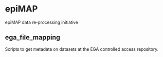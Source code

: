 # epiMAP
epiMAP data re-processing initiative

## ega_file_mapping
Scripts to get metadata on datasets at the EGA controlled access repository.